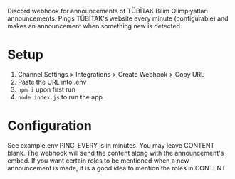 Discord webhook for announcements of TÜBİTAK Bilim Olimpiyatları announcements.
Pings TÜBİTAK's website every minute (configurable) and makes an announcement when something new is detected.
# Setup
1. Channel Settings > Integrations > Create Webhook > Copy URL
2. Paste the URL into .env
3. `npm i` upon first run
4. `node index.js` to run the app.

# Configuration
See example.env
PING_EVERY is in minutes.
You may leave CONTENT blank. The webhook will send the content along with the announcement's embed. If you want certain roles to be mentioned when a new announcement is made, it is a good idea to mention the roles in CONTENT.
